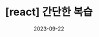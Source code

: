 ---
title:  "[react] 간단한 복습" 

categories:
  - React
tags:
  - [react, vsCode]

toc: true
toc_sticky: true

date: 2023-09-22
last_modified_at: 2023-09-22
---